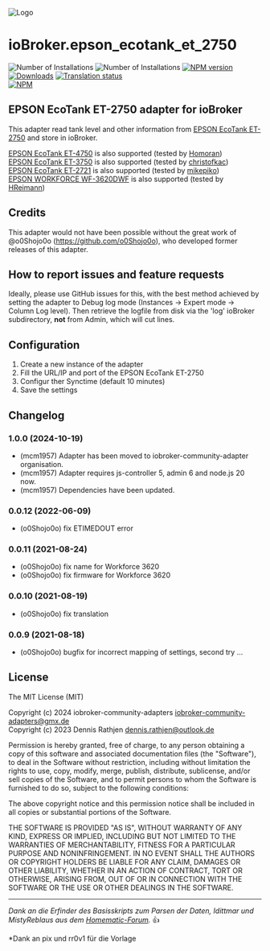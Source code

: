 ![Logo](admin/epson_ecotank_et_2750.png)

# ioBroker.epson_ecotank_et_2750

![Number of Installations](https://iobroker.live/badges/epson_ecotank_et_2750-installed.svg?dummy=unused) ![Number of Installations](https://iobroker.live/badges/epson_ecotank_et_2750-stable.svg?dummy=unused) [![NPM version](https://img.shields.io/npm/v/iobroker.epson_ecotank_et_2750.svg?dummy=unused)](https://www.npmjs.com/package/iobroker.epson_ecotank_et_2750)
[![Downloads](https://img.shields.io/npm/dm/iobroker.epson_ecotank_et_2750.svg?dummy=unused)](https://www.npmjs.com/package/iobroker.epson_ecotank_et_2750)
[![Translation status](https://weblate.iobroker.net/widgets/adapters/-/epson_ecotank_et_2750/svg-badge.svg)](https://weblate.iobroker.net/engage/adapters/?utm_source=widget)  
[![NPM](https://nodei.co/npm/iobroker.epson_ecotank_et_2750.png?downloads=true)](https://nodei.co/npm/iobroker.epson_ecotank_et_2750/)

## EPSON EcoTank ET-2750 adapter for ioBroker

This adapter read tank level and other information from [EPSON EcoTank ET-2750](https://www.epson.de/products/printers/inkjet-printers/for-home/ecotank-et-2750) and store in ioBroker.

[EPSON EcoTank ET-4750](https://www.epson.de/products/printers/inkjet-printers/for-home/ecotank-et-4750) is also supported (tested by [Homoran](https://forum.iobroker.net/user/homoran))  
[EPSON EcoTank ET-3750](https://www.epson.de/products/printers/inkjet-printers/for-home/ecotank-et-3750) is also supported (tested by [christofkac](https://github.com/christofkac))  
[EPSON EcoTank ET-2721](https://www.epson.de/products/printers/inkjet-printers/for-home/ecotank-et-2721) is also supported (tested by [mikepiko](https://github.com/mikepiko))  
[EPSON WORKFORCE WF-3620DWF](https://www.epson.de/products/printers/inkjet-printers/for-home/workforce-wf-3620dwf) is also supported (tested by [HReimann](https://github.com/HReimann))

## Credits

This adapter would not have been possible without the great work of @o0Shojo0o (https://github.com/o0Shojo0o), who developed former releases of this adapter.

## How to report issues and feature requests

Ideally, please use GitHub issues for this, with the best method achieved by setting the adapter to Debug log mode (Instances -> Expert mode -> Column Log level). Then retrieve the logfile from disk via the  'log' ioBroker subdirectory, **not** from Admin, which will cut lines. 

## Configuration

1. Create a new instance of the adapter
2. Fill the URL/IP and port of the EPSON EcoTank ET-2750
3. Configur ther Synctime (default 10 minutes)
4. Save the settings

## Changelog

<!--
	Placeholder for the next version (at the beginning of the line):
	### **WORK IN PROGRESS**
-->
### 1.0.0 (2024-10-19)
- (mcm1957) Adapter has been moved to iobroker-community-adapter organisation.
- (mcm1957) Adapter requires js-controller 5, admin 6 and node.js 20 now.
- (mcm1957) Dependencies have been updated.

### 0.0.12 (2022-06-09)

-   (o0Shojo0o) fix ETIMEDOUT error

### 0.0.11 (2021-08-24)

-   (o0Shojo0o) fix name for Workforce 3620
-   (o0Shojo0o) fix firmware for Workforce 3620

### 0.0.10 (2021-08-19)

-   (o0Shojo0o) fix translation

### 0.0.9 (2021-08-18)

-   (o0Shojo0o) bugfix for incorrect mapping of settings, second try ...

## License

The MIT License (MIT)

Copyright (c) 2024 iobroker-community-adapters <iobroker-community-adapters@gmx.de>  
Copyright (c) 2023 Dennis Rathjen <dennis.rathjen@outlook.de>

Permission is hereby granted, free of charge, to any person obtaining a copy
of this software and associated documentation files (the "Software"), to deal
in the Software without restriction, including without limitation the rights
to use, copy, modify, merge, publish, distribute, sublicense, and/or sell
copies of the Software, and to permit persons to whom the Software is
furnished to do so, subject to the following conditions:

The above copyright notice and this permission notice shall be included in all
copies or substantial portions of the Software.

THE SOFTWARE IS PROVIDED "AS IS", WITHOUT WARRANTY OF ANY KIND, EXPRESS OR
IMPLIED, INCLUDING BUT NOT LIMITED TO THE WARRANTIES OF MERCHANTABILITY,
FITNESS FOR A PARTICULAR PURPOSE AND NONINFRINGEMENT. IN NO EVENT SHALL THE
AUTHORS OR COPYRIGHT HOLDERS BE LIABLE FOR ANY CLAIM, DAMAGES OR OTHER
LIABILITY, WHETHER IN AN ACTION OF CONTRACT, TORT OR OTHERWISE, ARISING FROM,
OUT OF OR IN CONNECTION WITH THE SOFTWARE OR THE USE OR OTHER DEALINGS IN THE
SOFTWARE.

---

_Dank an die Erfinder des Basisskripts zum Parsen der Daten, Idittmar und MistyReblaus aus dem [Homematic-Forum](http://homematic-forum.de/forum/viewtopic.php?f=31&t=25140)._ :+1:

\*Dank an pix und rr0v1 für die Vorlage
